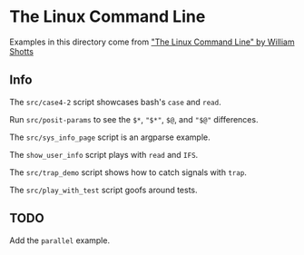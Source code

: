 # The Linux Command Line
Examples in this directory come from ["The Linux Command Line" by William
Shotts](https://linuxcommand.org/tlcl.php)

## Info
The `src/case4-2` script showcases bash's `case` and `read`.

Run `src/posit-params` to see the `$*`, `"$*"`, `$@`, and `"$@"` differences.

The `src/sys_info_page` script is an argparse example.

The `show_user_info` script plays with `read` and `IFS`.

The `src/trap_demo` script shows how to catch signals with `trap`.

The `src/play_with_test` script goofs around tests.

## TODO
Add the `parallel` example.
